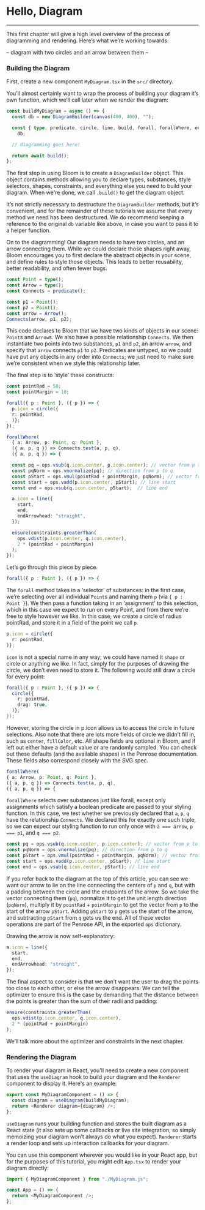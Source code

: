 # Hello, Diagram

---

This first chapter will give a high level overview of the process of diagramming and rendering.
Here’s what we’re working towards:

– diagram with two circles and an arrow between them –

### Building the Diagram

First, create a new component `MyDiagram.tsx` in the `src/` directory.

You’ll almost certainly want to wrap the process of building your diagram it’s own function, which we’ll call later
when we render the diagram:

```typescript
const buildMyDiagram = async () => {
  const db = new DiagramBuilder(canvas(400, 400), "");

  const { type, predicate, circle, line, build, forall, forallWhere, ensure } =
    db;

  // diagramming goes here!

  return await build();
};
```

The first step in using Bloom is to create a
`DiagramBuilder` object. This object contains methods allowing you to declare types, substances, style selectors,
shapes, constraints, and everything else you need to build your diagram.
When we're done, we call `.build()` to get the diagram object.

It’s not strictly necessary to destructure the `DiagramBuilder` methods, but it’s convenient, and for the remainder of
these tutorials we assume that every method we need has been destructured. We do recommend keeping a reference to the
original `db` variable like above, in case you want to pass it to a helper function.

On to the diagramming! Our diagram needs to have two circles, and an arrow connecting them. While we could declare those
shapes right away, Bloom encourages you to first declare the abstract objects in your scene, and define rules to style
those objects. This leads to better reusability, better readability, and often fewer bugs.

```typescript
const Point = type();
const Arrow = type();
const Connects = predicate();

const p1 = Point();
const p2 = Point();
const arrow = Arrow();
Connects(arrow, p1, p2);
```

This code declares to Bloom that we have two kinds of objects in our scene: `Point`s and `Arrow`s. We also have a possible
relationship `Connects`. We then instantiate two points into two substances, `p1` and `p2`, an arrow `arrow`, and
specify that `arrow` connects `p1` to `p2`. Predicates are untyped, so we could have put any objects in any order into
`Connects`; we just need to make sure we’re consistent when we style this relationship later.

The final step is to ‘style’ these constructs:

```typescript
const pointRad = 50;
const pointMargin = 10;

forall({ p : Point }, ({ p }) => {
  p.icon = circle({
  r: pointRad,
  )};
});

forallWhere(
  { a: Arrow, p: Point, q: Point },
  ({ a, p, q }) => Connects.test(a, p, q),
  ({ a, p, q }) => {

  const pq = ops.vsub(q.icon.center, p.icon.center); // vector from p to q
  const pqNorm = ops.vnormalize(pq); // direction from p to q
  const pStart = ops.vmul(pointRad + pointMargin, pqNorm); // vector from p to line start
  const start = ops.vadd(p.icon.center, pStart); // line start
  const end = ops.vsub(q.icon.center, pStart);  // line end

  a.icon = line({
    start,
    end,
    endArrowhead: "straight",
  });

  ensure(constraints.greaterThan(
    ops.vdist(p.icon.center, q.icon.center),
    2 * (pointRad + pointMargin)
  );
});
```

Let’s go through this piece by piece.

```typescript
forall({ p : Point }, ({ p }) => {
```

The `forall` method takes in a ‘selector’ of substances: in the first case, we’re selecting over all individual `Point`s
and naming them `p` (via `{ p : Point }`). We then pass a function taking in an ‘assignment’ to this selection, which in
this case we expect to run on every Point, and from there we’re free to style however we like. In this case, we create
a circle of radius pointRad, and store it in a field of the point we call `p`.

```typescript
p.icon = circle({
  r: pointRad,
)};
```

`icon` is not a special name in any way; we could have named it `shape` or circle or anything we like. In fact, simply
for the purposes of drawing the circle, we don’t even need to store it. The following would still draw a circle for
every point:

```typescript
forall({ p : Point }, ({ p }) => {
  circle({
    r: pointRad,
    drag: true,
  )};`
});
```

However, storing the circle in p.icon allows us to access the circle in future selections. Also note that there are
lots more fields of circle we didn’t fill in, such as `center`, `fillColor`, etc. All shape fields are optional in Bloom,
and if left out either have a default value or are randomly sampled. You can check out these defaults (and the available
shapes) in the Penrose documentation. These fields also correspond closely with the SVG spec.

```typescript
forallWhere(
{ a: Arrow, p: Point, q: Point },
({ a, p, q }) => Connects.test(a, p, q),
({ a, p, q }) => {
```

`forallWhere` selects over substances just like forall, except only assignments which satisfy a boolean predicate
are passed to your styling function. In this case, we test whether we previously declared that `a`, `p`, `q` have the
relationship `Connects`. We declared this for exactly one such triple, so we can expect our styling function to run
only once with `a === arrow`, `p === p1`, and `q === p2`.

```typescript
const pq = ops.vsub(q.icon.center, p.icon.center); // vector from p to q
const pqNorm = ops.vnormalize(pq); // direction from p to q
const pStart = ops.vmul(pointRad + pointMargin, pqNorm); // vector from p to line start
const start = ops.vadd(p.icon.center, pStart); // line start
const end = ops.vsub(q.icon.center, pStart); // line end
```

If you refer back to the diagram at the top of this article, you can see we want our arrow to lie on the line
connecting the centers of `p` and `q`, but with a padding between the circle and the endpoints of the arrow.
So we take the vector connecting them (`pq`), normalize it to get the unit length direction (`pqNorm`), multiply it by
`pointRad` + `pointMargin` to get the vector from `p` to the start of the arrow `pStart`. Adding `pStart` to `p` gets us the start
of the arrow, and subtracting `pStart` from `q` gets us the end. All of these vector operations are part of the Penrose API,
in the exported `ops` dictionary.

Drawing the arrow is now self-explanatory:

```typescript
a.icon = line({
  start,
  end,
  endArrowhead: "straight",
});
```

The final aspect to consider is that we don’t want the user to drag the points too close to each other, or else the
arrow disappears. We can tell the optimizer to ensure this is the case by demanding that the distance between the
points is greater than the sum of their radii and padding:

```typescript
ensure(constraints.greaterThan(
  ops.vdist(p.icon.center, q.icon.center),
  2 * (pointRad + pointMargin)
);
```

We’ll talk more about the optimizer and constraints in the next chapter.

### Rendering the Diagram

To render your diagram in React, you'll need to create a new component that uses the `useDiagram` hook to build your
diagram and the `Renderer` component to display it. Here's an example:

```typescript
export const MyDiagramComponent = () => {
  const diagram = useDiagram(buildMyDiagram);
  return <Renderer diagram={diagram} />;
};
```

`useDiagram` runs your building function and stores the built diagram as a React state (it also sets up some callbacks
or live site integration, so simply memoizing your diagram won’t always do what you expect).
`Renderer` starts a render loop and sets up interaction callbacks for your diagram.

You can use this component wherever you would like in your React app, but for the purposes of this tutorial,
you might edit `App.tsx` to render your diagram directly:

```typescript
import { MyDiagramComponent } from "./MyDiagram.js";

const App = () => {
  return <MyDiagramComponent />;
};
```
